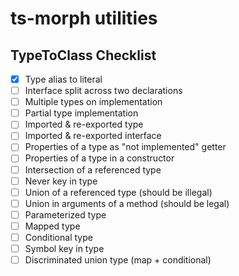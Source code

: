 # ts-morph utilities

## TypeToClass Checklist

- [x] Type alias to literal
- [ ] Interface split across two declarations
- [ ] Multiple types on implementation
- [ ] Partial type implementation
- [ ] Imported & re-exported type
- [ ] Imported & re-exported interface
- [ ] Properties of a type as "not implemented" getter
- [ ] Properties of a type in a constructor
- [ ] Intersection of a referenced type
- [ ] Never key in type
- [ ] Union of a referenced type (should be illegal)
- [ ] Union in arguments of a method (should be legal)
- [ ] Parameterized type
- [ ] Mapped type
- [ ] Conditional type
- [ ] Symbol key in type
- [ ] Discriminated union type (map + conditional)
